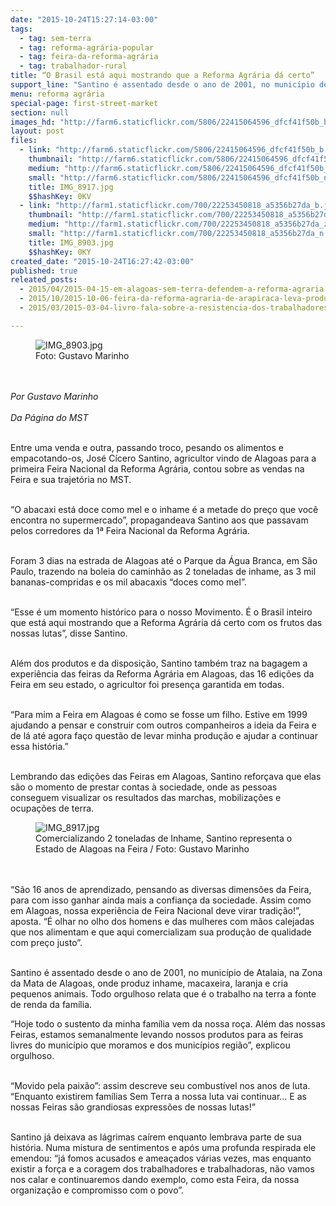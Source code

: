 ```yaml
---
date: "2015-10-24T15:27:14-03:00"
tags:
  - tag: sem-terra
  - tag: reforma-agrária-popular
  - tag: feira-da-reforma-agrária
  - tag: trabalhador-rural
title: “O Brasil está aqui mostrando que a Reforma Agrária dá certo”
support_line: "Santino é assentado desde o ano de 2001, no município de Atalaia, na Zona da Mata de Alagoas, onde produz inhame, macaxeira, laranja e cria pequenos animais. Todo orgulhoso relata que é o trabalho na terra a fonte de renda da família."
menu: reforma agrária
special-page: first-street-market
section: null
images_hd: "http://farm6.staticflickr.com/5806/22415064596_dfcf41f50b_b.jpg"
layout: post
files:
  - link: "http://farm6.staticflickr.com/5806/22415064596_dfcf41f50b_b.jpg"
    thumbnail: "http://farm6.staticflickr.com/5806/22415064596_dfcf41f50b_t.jpg"
    medium: "http://farm6.staticflickr.com/5806/22415064596_dfcf41f50b_z.jpg"
    small: "http://farm6.staticflickr.com/5806/22415064596_dfcf41f50b_n.jpg"
    title: IMG_8917.jpg
    $$hashKey: 0KV
  - link: "http://farm1.staticflickr.com/700/22253450818_a5356b27da_b.jpg"
    thumbnail: "http://farm1.staticflickr.com/700/22253450818_a5356b27da_t.jpg"
    medium: "http://farm1.staticflickr.com/700/22253450818_a5356b27da_z.jpg"
    small: "http://farm1.staticflickr.com/700/22253450818_a5356b27da_n.jpg"
    title: IMG_8903.jpg
    $$hashKey: 0KY
created_date: "2015-10-24T16:27:42-03:00"
published: true
releated_posts:
  - 2015/04/2015-04-15-em-alagoas-sem-terra-defendem-a-reforma-agraria.md
  - 2015/10/2015-10-06-feira-da-reforma-agraria-de-arapiraca-leva-produtos-saudaveis-ao-parque-ceci-cunha.md
  - 2015/03/2015-03-04-livro-fala-sobre-a-resistencia-dos-trabalhadores-na-cidade-e-no-campo.md

---
```

<figure class="image"><img alt="IMG_8903.jpg" src="http://farm1.staticflickr.com/700/22253450818_a5356b27da_b.jpg" />
<figcaption>Foto: Gustavo Marinho</figcaption>
</figure>

<p><br />
<br />
<em>Por Gustavo Marinho<br />
<br />
Da P&aacute;gina do MST</em></p>

<p><br />
Entre uma venda e outra, passando troco, pesando os alimentos e empacotando-os, Jos&eacute; C&iacute;cero Santino, agricultor vindo de Alagoas para a primeira Feira Nacional da Reforma Agr&aacute;ria, contou sobre as vendas na Feira e sua trajet&oacute;ria no MST.</p>

<p><br />
&ldquo;O abacaxi est&aacute; doce como mel e o inhame &eacute; a metade do pre&ccedil;o que voc&ecirc; encontra no supermercado&rdquo;, propagandeava Santino aos que passavam pelos corredores da 1&ordf; Feira Nacional da Reforma Agr&aacute;ria.</p>

<p><br />
Foram 3 dias na estrada de Alagoas at&eacute; o Parque da &Aacute;gua Branca, em S&atilde;o Paulo, trazendo na boleia do caminh&atilde;o as 2 toneladas de inhame, as 3 mil bananas-compridas e os mil abacaxis &ldquo;doces como mel&rdquo;.</p>

<p><br />
&ldquo;Esse &eacute; um momento hist&oacute;rico para o nosso Movimento. &Eacute; o Brasil inteiro que est&aacute; aqui mostrando que a Reforma Agr&aacute;ria d&aacute; certo com os frutos das nossas lutas&rdquo;, disse Santino.</p>

<p><br />
Al&eacute;m dos produtos e da disposi&ccedil;&atilde;o, Santino tamb&eacute;m traz na bagagem a experi&ecirc;ncia das feiras da Reforma Agr&aacute;ria em Alagoas, das 16 edi&ccedil;&otilde;es da Feira em seu estado, o agricultor foi presen&ccedil;a garantida em todas.</p>

<p><br />
&ldquo;Para mim a Feira em Alagoas &eacute; como se fosse um filho. Estive em 1999 ajudando a pensar e construir com outros companheiros a ideia da Feira e de l&aacute; at&eacute; agora fa&ccedil;o quest&atilde;o de levar minha produ&ccedil;&atilde;o e ajudar a continuar essa hist&oacute;ria.&rdquo;</p>

<p><br />
Lembrando das edi&ccedil;&otilde;es das Feiras em Alagoas, Santino refor&ccedil;ava que elas s&atilde;o o momento de prestar contas &agrave; sociedade, onde as pessoas conseguem visualizar os resultados das marchas, mobiliza&ccedil;&otilde;es e ocupa&ccedil;&otilde;es de terra.</p>

<figure class="image"><img alt="IMG_8917.jpg" src="http://farm6.staticflickr.com/5806/22415064596_dfcf41f50b_b.jpg" />
<figcaption>Comercializando 2 toneladas de Inhame, Santino representa o Estado de Alagoas na Feira / Foto: Gustavo Marinho</figcaption>
</figure>

<p><br />
<br />
&ldquo;S&atilde;o 16 anos de aprendizado, pensando as diversas dimens&otilde;es da Feira, para com isso ganhar ainda mais a confian&ccedil;a da sociedade. Assim como em Alagoas, nossa experi&ecirc;ncia de Feira Nacional deve virar tradi&ccedil;&atilde;o!&rdquo;, aposta. &ldquo;&Eacute; olhar no olho dos homens e das mulheres com m&atilde;os calejadas que nos alimentam e que aqui comercializam sua produ&ccedil;&atilde;o de qualidade com pre&ccedil;o justo&rdquo;.</p>

<p><br />
Santino &eacute; assentado desde o ano de 2001, no munic&iacute;pio de Atalaia, na Zona da Mata de Alagoas, onde produz inhame, macaxeira, laranja e cria pequenos animais. Todo orgulhoso relata que &eacute; o trabalho na terra a fonte de renda da fam&iacute;lia.</p>

<p>&ldquo;Hoje todo o sustento da minha fam&iacute;lia vem da nossa ro&ccedil;a. Al&eacute;m das nossas Feiras, estamos semanalmente levando nossos produtos para as feiras livres do munic&iacute;pio que moramos e dos munic&iacute;pios regi&atilde;o&rdquo;, explicou orgulhoso.</p>

<p><br />
&ldquo;Movido pela paix&atilde;o&rdquo;: assim descreve seu combust&iacute;vel nos anos de luta. &ldquo;Enquanto existirem fam&iacute;lias Sem Terra a nossa luta vai continuar... E as nossas Feiras s&atilde;o grandiosas express&otilde;es de nossas lutas!&rdquo;</p>

<p><br />
Santino j&aacute; deixava as l&aacute;grimas ca&iacute;rem enquanto lembrava parte de sua hist&oacute;ria. Numa mistura de sentimentos e ap&oacute;s uma profunda respirada ele emendou: &ldquo;j&aacute; fomos acusados e amea&ccedil;ados v&aacute;rias vezes, mas enquanto existir a for&ccedil;a e a coragem dos trabalhadores e trabalhadoras, n&atilde;o vamos nos calar e continuaremos dando exemplo, como esta Feira, da nossa organiza&ccedil;&atilde;o e compromisso com o povo&rdquo;.</p>
